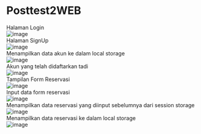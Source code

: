 # Posttest2WEB

Halaman Login
<br>
![image](https://user-images.githubusercontent.com/120194680/227739807-cd8bd8ff-cb7f-4672-a389-7c3af1cb857f.png)
<br>
Halaman SignUp
<br>
![image](https://user-images.githubusercontent.com/120194680/227739867-3bbde21d-830f-4cb8-942c-fb654b54c15f.png)
<br>
Menampilkan data akun ke dalam local storage
<br>
![image](https://user-images.githubusercontent.com/120194680/227739906-fd04cb0b-9cfe-41b3-bd57-1e3811b6c316.png)
<br>
Akun yang telah didaftarkan tadi
<br>
![image](https://user-images.githubusercontent.com/120194680/227739927-7ef846c4-bbed-4466-9fb6-470c50bf2e60.png)
<br>
Tampilan Form Reservasi
<br>
![image](https://user-images.githubusercontent.com/120194680/227739958-8e429fe5-bedc-4616-9d79-e022c43c642c.png)
<br>
Input data form reservasi
<br>
![image](https://user-images.githubusercontent.com/120194680/227740066-10d04680-e7a5-4e49-974a-1ed971ce4172.png)
<br>
Menampilkan data reservasi yang diinput sebelumnya dari session storage
<br>
![image](https://user-images.githubusercontent.com/120194680/227740100-388929a8-9fe5-4263-a74d-4e2479dc6f8d.png)
<br>
Menampilkan data reservasi ke dalam local storage
<br>
![image](https://user-images.githubusercontent.com/120194680/227740134-4039eee1-aa29-4f40-bd15-f247210305cc.png)
